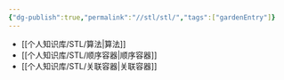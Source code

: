 ```yaml
---
{"dg-publish":true,"permalink":"//stl/stl/","tags":["gardenEntry"]}
---
```



- [[个人知识库/STL/算法\|算法]]
- [[个人知识库/STL/顺序容器\|顺序容器]]
- [[个人知识库/STL/关联容器\|关联容器]]